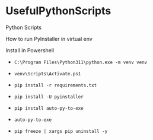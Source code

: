 # UsefulPythonScripts

Python Scripts

How to run PyInstaller in virtual env

Install in Powershell

- `C:\Program Files\Python311\python.exe -m venv venv`
- `venv\Scripts\Activate.ps1`
- `pip install -r requirements.txt`
- `pip install -U pyinstaller`
- `pip install auto-py-to-exe`
- `auto-py-to-exe`

- `pip freeze | xargs pip uninstall -y`
